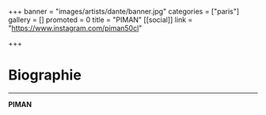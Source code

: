 +++
banner = "images/artists/dante/banner.jpg"
categories = ["paris"]
gallery = []
promoted = 0
title = "PIMAN"
[[social]]
link = "https://www.instagram.com/piman50cl"

+++
# Biographie

***

**PIMAN**
